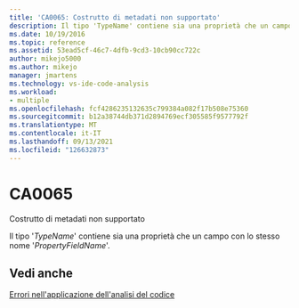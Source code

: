 ```yaml
---
title: 'CA0065: Costrutto di metadati non supportato'
description: Il tipo 'TypeName' contiene sia una proprietà che un campo con lo stesso nome 'PropertyFieldName'.
ms.date: 10/19/2016
ms.topic: reference
ms.assetid: 53ead5cf-46c7-4dfb-9cd3-10cb90cc722c
author: mikejo5000
ms.author: mikejo
manager: jmartens
ms.technology: vs-ide-code-analysis
ms.workload:
- multiple
ms.openlocfilehash: fcf4286235132635c799384a082f17b508e75360
ms.sourcegitcommit: b12a38744db371d2894769ecf305585f9577792f
ms.translationtype: MT
ms.contentlocale: it-IT
ms.lasthandoff: 09/13/2021
ms.locfileid: "126632873"
---
```

# <a name="ca0065"></a>CA0065

Costrutto di metadati non supportato

Il tipo '*TypeName*' contiene sia una proprietà che un campo con lo stesso nome '*PropertyFieldName*'.

## <a name="see-also"></a>Vedi anche
[Errori nell'applicazione dell'analisi del codice](../code-quality/code-analysis-application-errors.md)
